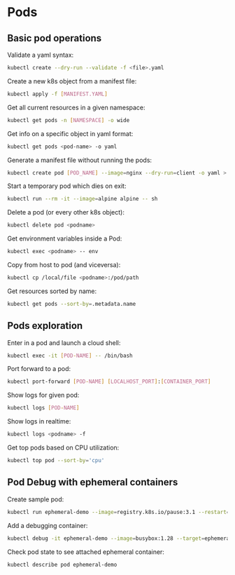 
# Pods

## Basic pod operations

Validate a yaml syntax:

```bash
kubectl create --dry-run --validate -f <file>.yaml
```

Create a new k8s object from a manifest file:

```bash
kubectl apply -f [MANIFEST.YAML]
```

Get all current resources in a given namespace:

```bash
kubectl get pods -n [NAMESPACE] -o wide
```

Get info on a specific object in yaml format:

```bash
kubectl get pods <pod-name> -o yaml
```

Generate a manifest file without running the pods:

```bash
kubectl create pod [POD_NAME] --image=nginx --dry-run=client -o yaml > pod.yml
```

Start a temporary pod which dies on exit:

```bash
kubectl run --rm -it --image=alpine alpine -- sh
```

Delete a pod (or every other k8s object):

```bash
kubectl delete pod <podname>
```

Get environment variables inside a Pod:

```bash
kubectl exec <podname> -- env
```

Copy from host to pod (and viceversa):

```bash
kubectl cp /local/file <podname>:/pod/path
```

Get resources sorted by name:

```bash
kubectl get pods --sort-by=.metadata.name
```


## Pods exploration

Enter in a pod and launch a cloud shell:

```bash
kubectl exec -it [POD-NAME] -- /bin/bash
```

Port forward to a pod:

```bash
kubectl port-forward [POD-NAME] [LOCALHOST_PORT]:[CONTAINER_PORT]
```

Show logs for given pod:

```bash
kubectl logs [POD-NAME]
```

Show logs in realtime:

```bash
kubectl logs <podname> -f
```

Get top pods based on CPU utilization:

```bash
kubectl top pod --sort-by='cpu'
```

## Pod Debug with ephemeral containers

Create sample pod:

```bash
kubectl run ephemeral-demo --image=registry.k8s.io/pause:3.1 --restart=Never
```

Add a debugging container:

```bash
kubectl debug -it ephemeral-demo --image=busybox:1.28 --target=ephemeral-demo
```

Check pod state to see attached ephemeral container:

```bash
kubectl describe pod ephemeral-demo
```